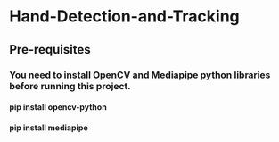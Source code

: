 # Hand-Detection-and-Tracking

## Pre-requisites

### You need to install OpenCV and Mediapipe python libraries before running this project.

#### pip install opencv-python
#### pip install mediapipe
